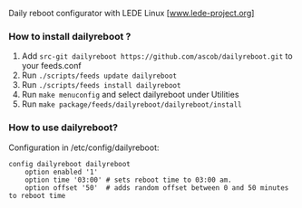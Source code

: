 
Daily reboot configurator with LEDE Linux [www.lede-project.org]

### How to install dailyreboot ?

1. Add `src-git dailyreboot https://github.com/ascob/dailyreboot.git` to your feeds.conf
2. Run `./scripts/feeds update dailyreboot`
3. Run `./scripts/feeds install dailyreboot`
4. Run `make menuconfig` and select dailyreboot under Utilities
5. Run `make package/feeds/dailyreboot/dailyreboot/install`

### How to use dailyreboot?
Configuration in /etc/config/dailyreboot:

```
config dailyreboot dailyreboot
	option enabled '1'
	option time '03:00' # sets reboot time to 03:00 am.
	option offset '50' 	# adds random offset between 0 and 50 minutes to reboot time

```
